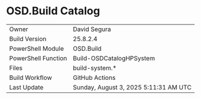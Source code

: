 ﻿# OSD.Build Catalog

| | |
|-|-|
| Owner | David Segura |
| Build Version | 25.8.2.4 |
| PowerShell Module | OSD.Build |
| PowerShell Function | Build-OSDCatalogHPSystem |
| Files | build-system.* |
| Build Workflow | GitHub Actions |
| Last Update | Sunday, August 3, 2025 5:11:31 AM UTC |

